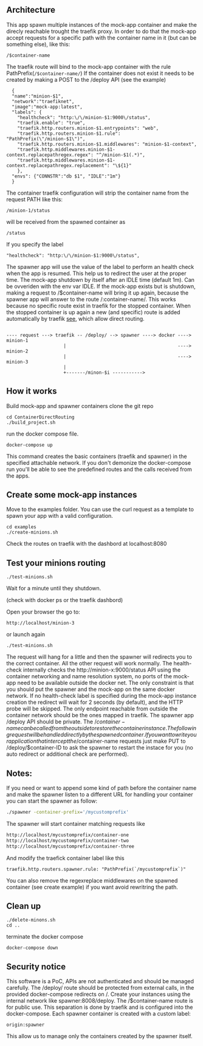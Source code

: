 ## Architecture

This app spawn multiple instances of the mock-app container and make the direcly reachable trought the traefik proxy.
In order to do that the mock-app accept requests for a specific path with the container name in it (but can be something else), like this:

```
/$container-name
```

The traefik route will bind to the mock-app container with the rule PathPrefix(`/$container-name/`)
If the container does not exist it needs to be created by making a POST to the /deploy API (see the example)

```jsonl
  {
  "name":"minion-$1",
  "network":"traefiknet",
  "image":"mock-app:latest",
  "labels": {
    "healthcheck": "http:\/\/minion-$1:9000\/status",
    "traefik.enable": "true",
    "traefik.http.routers.minion-$1.entrypoints": "web",
    "traefik.http.routers.minion-$1.rule": "PathPrefix(\"/minion-$1\")",
    "traefik.http.routers.minion-$1.middlewares": "minion-$1-context",
    "traefik.http.middlewares.minion-$1-context.replacepathregex.regex": "^/minion-$1(.*)",
    "traefik.http.middlewares.minion-$1-context.replacepathregex.replacement": "\${1}"
    },
  "envs": {"CONNSTR":"db $1", "IDLE":"1m"}
  }
```
The container traefik configuration will strip the container name from the request PATH like this:

```
/minion-1/status
```
will be received from the spawned container as

```
/status
```

If you specify the label 

```
"healthcheck": "http:\/\/minion-$1:9000\/status",
```

The spawner app will use the value of the label to perform an health check when the app is resumed. This help us to redirect the user at the proper time.
The mock-app shutdown by itself after an IDLE time (default 1m). Can be ovveriden with the env var IDLE.
If the mock-app exists but is shutdown, making a request to /$container-name will bring it up again, because the spawner app will answer to the route /:container-name/.
This works because no specific route exist in traefik for the stopped container.
When the stopped container is up again a new (and specific) route is added automatically by traefik [see](https://doc.traefik.io/traefik/routing/routers/#rule), which allow direct routing.

```

---- request ---> traefik -- /deploy/ --> spawner ----> docker ---->  minion-1
                     |                                         ---->  minion-2
                     |                                         ---->  minion-3
                     |
                     +-------/minon-$i ----------->

```

## How it works

Build mock-app and spawner containers
clone the git repo

```
cd ContainerDirectRouting
./build_project.sh
```

run the docker compose file.

```
docker-compose up
```
This command creates the basic containers (traefik and spawner) in the specified attachable network.
If you don't demonize the docker-compose run you'll be able to see the predefined routes and the calls received from the apps.

## Create some mock-app instances

Move to the examples folder. You can use the curl request as a template to spawn your app with a valid configuration.

```
cd examples
./create-minions.sh
```

Check the routes on traefik with the dashbord at localhost:8080

## Test your minions routing

```
./test-minions.sh
```

Wait for a minute until they shutdown.

(check with docker ps or the traefik dashbord)

Open your browser the go to:

```
http://localhost/minion-3
```

or launch again

```
./test-minions.sh
```

The request will hang for a little and then the spawner will redirects you to the correct container. All the other request will work normally.
The health-check internally checks the http://minion-x:9000/status API using the container networking and name resolution system, no ports of the mock-app need to be available outside the docker net.
The only constraint is that you should put the spawner and the mock-app on the same docker network.
If no health-check label is specified during the mock-app instance creation the redirect will wait for 2 seconds (by default), and the HTTP probe will be skipped.
The only endpoint reachable from outside the container network should be the ones mapped in traefik.
The spawner app /deploy API should be private. The /$container-name can be called from the outside to restore the container instance. The following request will be handled directly by the spawned container.
If you want to write your application that intercept the /$container-name requests just make PUT to /deploy/$container-ID to ask the spawner to restart the instace for you (no auto redirect or additional check are performed).

## Notes:

If you need or want to append some kind of path before the container name and make the spawner listen to a different URL for handling your container you can start the spawner as follow:

```bash
./spawner -container-prefix='/mycustomprefix'
```
The spawner will start container matching requests like
```bash
http://localhost/mycustomprefix/container-one
http://localhost/mycustomprefix/container-two
http://localhost/mycustomprefix/container-three
```
And modify the traefick container label like this
```
traefik.http.routers.spawner.rule: "PathPrefix(`/mycustomprefix`)"
```
You can also remove the regexreplace middlewares on the spawned container (see create example) if you want avoid rewritring the path.

## Clean up

```
./delete-minons.sh
cd ..
```

terminate the docker compose

```
docker-compose down
```

## Security notice 
This software is a PoC, APIs are not authenticated and should be managed carefully.
The /deploy/ route should be protected from external calls, in the provided docker-compose redirects on /.
Create your instances using the internal network like spawner:8008/deploy.
The /$container-name route is for public use.
This separation is done by traefik and is configured into the docker-compose.
Each spawner container is created with a custom label:
```
origin:spawner
```
This allow us to manage only the containers created by the spawner itself. 







